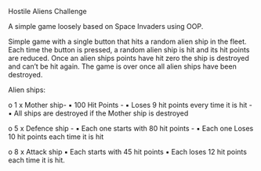Hostile Aliens Challenge

A simple game loosely based on Space Invaders using OOP.

Simple game with a single button that hits a random alien ship in the fleet.
Each time the button is pressed, a random alien ship is hit and its hit points are reduced. Once an alien ships points have hit zero the ship is destroyed and can’t be hit again. The game is over once all alien ships have been destroyed.

Alien ships:

o 1 x Mother ship-
▪ 100 Hit Points -
▪ Loses 9 hit points every time it is hit -
▪ All ships are destroyed if the Mother ship is destroyed

o 5 x Defence ship -
▪ Each one starts with 80 hit points -
▪ Each one Loses 10 hit points each time it is hit

o 8 x Attack ship
▪ Each starts with 45 hit points
▪ Each loses 12 hit points each time it is hit.
